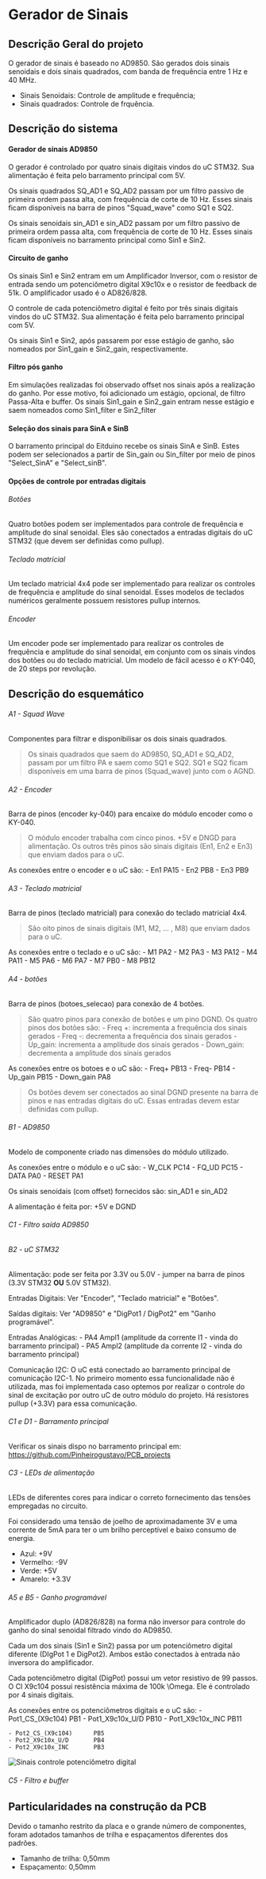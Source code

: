 # Gerador de Sinais

## Descrição Geral do projeto

O gerador de sinais é baseado no AD9850. São gerados dois sinais senoidais e dois sinais quadrados, com banda de frequência entre 1 Hz e 40 MHz.

 - Sinais Senoidais: Controle de amplitude e frequência;
 - Sinais quadrados: Controle de frquência.
 
 
## Descrição do sistema

#### Gerador de sinais AD9850

O gerador é controlado por quatro sinais digitais vindos do uC STM32. Sua alimentação é feita pelo barramento principal com 5V.

Os sinais quadrados SQ_AD1 e SQ_AD2 passam por um filtro passivo de primeira ordem passa alta, com frequência de corte de 10 Hz. Esses sinais ficam disponíveis na barra de pinos "Squad_wave" como SQ1 e SQ2.

Os sinais senoidais sin_AD1 e sin_AD2 passam por um filtro passivo de primeira ordem passa alta, com frequência de corte de 10 Hz. Esses sinais ficam disponíveis no barramento principal  como Sin1 e Sin2.

#### Circuito de ganho

Os sinais Sin1 e Sin2 entram em um Amplificador Inversor, com o resistor de entrada sendo um potenciômetro digital X9c10x e o resistor de feedback de 51k. O amplificador usado é o AD826/828. 

O controle de cada potenciômetro digital é feito por três sinais digitais vindos do uC STM32. Sua alimentação é feita pelo barramento principal com 5V.

Os sinais Sin1 e Sin2, após passarem por esse estágio de ganho, são nomeados por Sin1_gain e Sin2_gain, respectivamente.

#### Filtro pós ganho

Em simulações realizadas foi observado offset nos sinais após a realização do ganho. Por esse motivo, foi adicionado um estágio, opcional, de filtro Passa-Alta e buffer. Os sinais Sin1_gain e Sin2_gain entram nesse estágio e saem nomeados como Sin1_filter e Sin2_filter

#### Seleção dos sinais para SinA e SinB

O barramento principal do Eitduino recebe os sinais SinA e SinB. Estes podem ser selecionados a partir de  Sin_gain ou Sin_filter por meio de pinos "Select_SinA" e "Select_sinB".

#### Opções de controle por entradas digitais

###### Botões

Quatro botões podem ser implementados para controle de frequência e amplitude do sinal senoidal. Eles são conectados a entradas digitais do uC STM32 (que devem ser definidas como pullup).

###### Teclado matricial

Um teclado matricial 4x4 pode ser implementado para realizar os controles de  frequência e amplitude do sinal senoidal. Esses modelos de teclados numéricos geralmente possuem resistores pullup internos.

###### Encoder

Um encoder pode ser implementado para realizar os controles de  frequência e amplitude do sinal senoidal, em conjunto com os sinais vindos dos botões ou do teclado matricial. Um modelo de fácil acesso é o KY-040, de 20 steps por revolução.

## Descrição do esquemático

###### A1 - Squad Wave

Componentes para filtrar e disponibilisar os dois sinais quadrados.

 > Os sinais quadrados que saem do AD9850, SQ_AD1 e SQ_AD2, passam por um filtro PA e saem como SQ1 e SQ2.
 > SQ1 e SQ2 ficam disponíveis em uma barra de pinos (Squad_wave) junto com o AGND.

###### A2 - Encoder

Barra de pinos (encoder ky-040) para encaixe do módulo encoder como o KY-040. 

 > O módulo encoder trabalha com cinco pinos. +5V e DNGD para alimentação. Os outros três pinos são sinais digitais (En1, En2 e En3) que enviam dados para o uC.
 
 As conexões entre o encoder e o uC são:
    - En1       PA15
    - En2       PB8
    - En3       PB9

###### A3 - Teclado matricial

Barra de pinos (teclado matricial) para conexão do teclado matricial 4x4.

 > São oito pinos de sinais digitais (M1, M2, ... , M8) que enviam dados para o uC.

As conexões entre o teclado e o uC são:
    - M1        PA2
    - M2        PA3
    - M3        PA12
    - M4        PA11
    - M5        PA6
    - M6        PA7
    - M7        PB0
    - M8        PB12

###### A4 - botões

Barra de pinos (botoes_selecao) para conexão de 4 botões.

 > São quatro pinos para conexão de botões e um pino DGND. Os quatro pinos dos botões são:
    - Freq +: incrementa a frequência dos sinais gerados
    - Freq -: decrementa a frequência dos sinais gerados
    - Up_gain: incrementa a amplitude dos sinais gerados
    - Down_gain: decrementa a amplitude dos sinais gerados
    
As conexões entre os botoes e o uC são:
    - Freq+         PB13
    - Freq-         PB14
    - Up_gain       PB15
    - Down_gain     PA8
    
 > Os botões devem ser conectados ao sinal DGND presente na barra de pinos  e nas entradas digitais do uC. Essas entradas devem estar definidas com pullup. 

###### B1 - AD9850

Modelo de componente criado nas dimensões do módulo utilizado.

As conexões entre o módulo e o uC são:
    - W_CLK     PC14
    - FQ_UD     PC15
    - DATA      PA0
    - RESET     PA1
    
Os sinais senoidais (com offset) fornecidos são: sin_AD1 e sin_AD2

A alimentação é feita por: +5V e DGND

###### C1 - Filtro saída AD9850

###### B2 - uC STM32

Alimentação: pode ser feita por 3.3V ou 5.0V - jumper na barra de pinos (3.3V STM32 **OU** 5.0V STM32).

Entradas Digitais: Ver "Encoder", "Teclado matricial" e "Botões".

Saídas digitais: Ver "AD9850" e "DigPot1 / DigPot2" em "Ganho programável".

Entradas Analógicas:
    - PA4       Ampl1 (amplitude da corrente I1 - vinda do barramento principal)
    - PA5       Ampl2 (amplitude da corrente I2 - vinda do barramento principal)

Comunicação I2C: O uC está conectado ao barramento principal de comunicação I2C-1. No primeiro momento essa funcionalidade não é utilizada, mas foi implementada caso optemos por realizar o controle do sinal de excitação por outro uC de outro módulo do projeto. 
Há resistores pullup (+3.3V) para essa comunicação.

###### C1 e D1 - Barramento principal

Verificar os sinais dispo no barramento principal em: <https://github.com/Pinheirogustavo/PCB_projects>

###### C3 - LEDs de alimentação

LEDs de diferentes cores para indicar o correto fornecimento das tensões empregadas no circuito.

Foi considerado uma tensão de joelho de aproximadamente 3V e uma corrente de 5mA para ter o um brilho perceptível e baixo consumo de energia.

 - Azul:        +9V
 - Vermelho:    -9V
 - Verde:       +5V
 - Amarelo:     +3.3V

###### A5 e B5 - Ganho programável

Amplificador duplo (AD826/828) na forma não inversor para controle do ganho do sinal senoidal filtrado vindo do AD9850.

Cada um dos sinais (Sin1 e Sin2) passa por um potenciômetro digital diferente (DIgPot 1 e DigPot2). Ambos estão conectados à entrada não inversora do amplificador. 

Cada potenciômetro digital (DigPot) possui um vetor resistivo de 99 passos. O CI X9c104 possui resistência máxima de 100k \Omega. Ele é controlado por 4 sinais digitais.

As conexões entre os potenciômetros digitais e o uC são:
    - Pot1_CS_(X9c104)      PB1
    - Pot1_X9c10x_U/D       PB10
    - Pot1_X9c10x_INC       PB11
    
    - Pot2_CS_(X9c104)      PB5
    - Pot2_X9c10x_U/D       PB4    
    - Pot2_X9c10x_INC       PB3    
    
![Sinais controle potenciômetro digital](https://github.com/Pinheirogustavo/PCB_projects/blob/main/KiCadProjects/Gerador_sinais/Datasheets/Digital-Potentiometer-X9C103s-Mode-selection.jpg)

###### C5 - Filtro e buffer

## Particularidades na construção da PCB

Devido o tamanho restrito da placa e o grande número de componentes, foram adotados tamanhos de trilha e espaçamentos diferentes dos padrões.

 - Tamanho de trilha: 0,50mm
 - Espaçamento: 0,50mm

